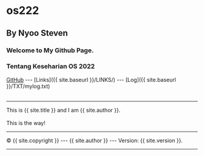 # os222
## By Nyoo Steven
### Welcome to My Github Page. 
### Tentang Keseharian OS 2022

[GitHub](https://github.com/nyoosteven/os222/) --- [Links]({{ site.baseurl }}/LINKS/) --- [Log]({{ site.baseurl }}/TXT/mylog.txt)	
<br>
<hr>
This is {{ site.title }} and I am {{ site.author }}.
<br><br>
This is the way!
<br>
<hr>
&copy; {{ site.copyright }} --- {{ site.author }} --- Version: {{ site.version }}.
<hr>
<br>
